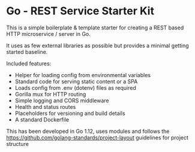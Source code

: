 # Go - REST Service Starter Kit
This is a simple boilerplate & template starter for creating a REST based HTTP microservice / server in Go.

It uses as few external libraries as possible but provides a minimal getting started baseline.

Included features:

- Helper for loading config from environmental variables
- Standard code for serving static content or a SPA
- Loads config from .env (dotenv) files as required
- Gorilla mux for HTTP routing
- Simple logging and CORS middleware 
- Health and status routes
- Placeholders for versioning and build details
- A standard Dockerfile

This has been developed in Go 1.12, uses modules and follows the https://github.com/golang-standards/project-layout guidelines for project structure
